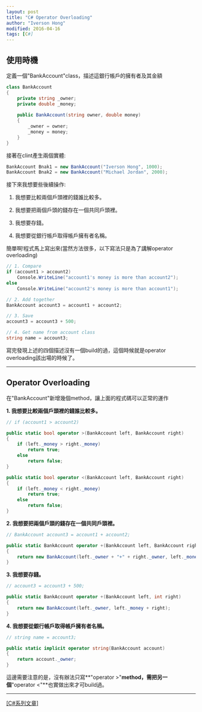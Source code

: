 ```yaml
---
layout: post
title: "C# Operator Overloading"
author: "Iverson Hong"
modified: 2016-04-16
tags: [C#]
---
```

## 使用時機 ##

定義一個"BankAccount"class，描述這銀行帳戶的擁有者及其金額

~~~csharp
class BankAccount
{
    private string _owner;
    private double _money;
	
    public BankAccount(string owner, double money)
    {
        _owner = owner;
        _money = money;
    }
}
~~~

接著在clint產生兩個實體:

~~~csharp
BankAccount Bnak1 = new BankAccount("Iverson Hong", 1000);
BankAccount Bnak2 = new BankAccount("Michael Jordan", 2000);
~~~

接下來我想要些後續操作:

1. 我想要比較兩個戶頭裡的錢誰比較多。

2. 我想要把兩個戶頭的錢存在一個共同戶頭裡。
 
3. 我想要存錢。

4. 我想要從銀行帳戶取得帳戶擁有者名稱。

簡單啊!程式馬上寫出來(當然方法很多，以下寫法只是為了講解operator overloading)

~~~csharp
// 1. Compare
if (account1 > account2)
    Console.WriteLine("account1's money is more than account2"); 
else
    Console.WriteLine("account2's money is more than account1"); 

// 2. Add together
BankAccount account3 = account1 + account2;

// 3. Save
account3 = account3 + 500;

// 4. Get name from account class 
string name = account3;
~~~

寫完發現上述的四個描述沒有一個build的過，這個時候就是operator overloading該出場的時候了。

----------

## Operator Overloading ##

在"BankAccount"新增幾個method，讓上面的程式碼可以正常的運作

**1. 我想要比較兩個戶頭裡的錢誰比較多。**

~~~csharp
// if (account1 > account2)

public static bool operator >(BankAccount left, BankAccount right)
{
    if (left._money > right._money)
        return true;
    else
        return false;
}

public static bool operator <(BankAccount left, BankAccount right)
{
    if (left._money < right._money)
        return true;
    else
        return false;
}
~~~

**2. 我想要把兩個戶頭的錢存在一個共同戶頭裡。**

~~~csharp
// BankAccount account3 = account1 + account2;

public static BankAccount operator +(BankAccount left, BankAccount right)
{
    return new BankAccount(left._owner + "+" + right._owner, left._money + right._money);
}
~~~

**3. 我想要存錢。**

~~~csharp
// account3 = account3 + 500;

public static BankAccount operator +(BankAccount left, int right)
{
    return new BankAccount(left._owner, left._money + right);
}
~~~

**4. 我想要從銀行帳戶取得帳戶擁有者名稱。**

~~~csharp
// string name = account3;

public static implicit operator string(BankAccount account)
{
    return account._owner;
}
~~~

這邊需要注意的是，沒有辦法只寫**"operator >"**method，需把另一個**"operator <"**也實做出來才可build過。

----------

[[C#系列文章]](http://iverson127.github.io/tags/#C#)
